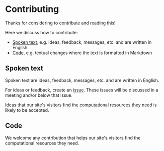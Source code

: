 # Contributing

Thanks for considering to contribute and reading this!

Here we discuss how to contribute:

- [Spoken text](#spoken-text), e.g. ideas, feedback, messages, etc.
  and are written in English.
- [Code](#code), e.g. textual changes where the text is formatted in Markdown

## Spoken text

Spoken text are ideas, feedback, messages, etc. and are written in English.

For ideas or feedback, create an
[issue](https://github.com/NBISweden/SCoRe_user_doc/issues).
These issues will be discussed in a meeting and/or below that issue.

Ideas that our site's visitors find the computational resources they need
is likely to be accepted.

## Code

We welcome any contribution that 
helps our site's visitors find the computational resources they need.
